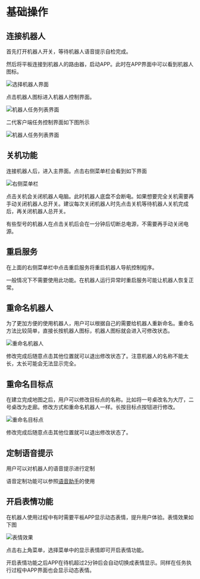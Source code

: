 # 基础操作

## 连接机器人

首先打开机器人开关，等待机器人语音提示自检完成。

然后将平板连接到机器人的路由器，启动APP。此时在APP界面中可以看到机器人图标。

![选择机器人界面](imgs/select-robot.png)

点击机器人图标进入机器人控制界面。

![机器人任务列表界面](imgs/task-list.png)

二代客户端任务控制界面如下图所示

![机器人任务列表界面](imgs/service_bot2.png)

## 关机功能

连接机器人后，进入主界面。点击右侧菜单栏会看到如下界面

![右侧菜单栏](imgs/right-menu.png)

点击关机会关闭机器人电脑。此时机器人底盘不会断电。如果想要完全关机需要再手动关闭机器人总开关。建议每次关闭机器人时先点击关机等待机器人关机完成后，再关闭机器人总开关。

有些型号的机器人在点击关机后会在一分钟后切断总电源，不需要再手动关闭电源。

## 重启服务

在上面的右侧菜单栏中点击重启服务将重启机器人导航控制程序。

一般情况下不需要使用此功能。在机器人运行异常时重启服务可能让机器人恢复正常。

## 重命名机器人

为了更加方便的使用机器人，用户可以根据自己的需要给机器人重新命名。重命名方法比较简单，直接长按机器人图标，机器人图标就会进入可修改状态。

![重命名机器人](imgs/rename-robot.png)

修改完成后随意点击其他位置就可以退出修改状态了。注意机器人的名称不能太长，太长可能会无法显示完全。

## 重命名目标点

在建立完成地图之后，用户可以修改目标点的名称。比如将一号桌改名为大厅，二号桌改为走廊。修改方式和重命名机器人一样。长按目标点按钮进行修改。

![重命名目标点](imgs/rename-point.png)

修改完成后随意点击其他位置就可以退出修改状态了。

## 定制语音提示

用户可以对机器人的语音提示进行定制

语音定制功能可以参照[语音助手](https://doc.bwbot.org/en/books-online/galileo-servicebot-doc/audio.html)的使用

## 开启表情功能

在机器人使用过程中有时需要平板APP显示动态表情，提升用户体验。表情效果如下图

![表情效果](./imgs/smile1.png)

点击右上角菜单，选择菜单中的显示表情即可开启表情功能。

开启表情功能之后APP在待机超过2分钟后会自动切换成表情显示。同样在任务执行过程中APP界面也会显示动态表情。
